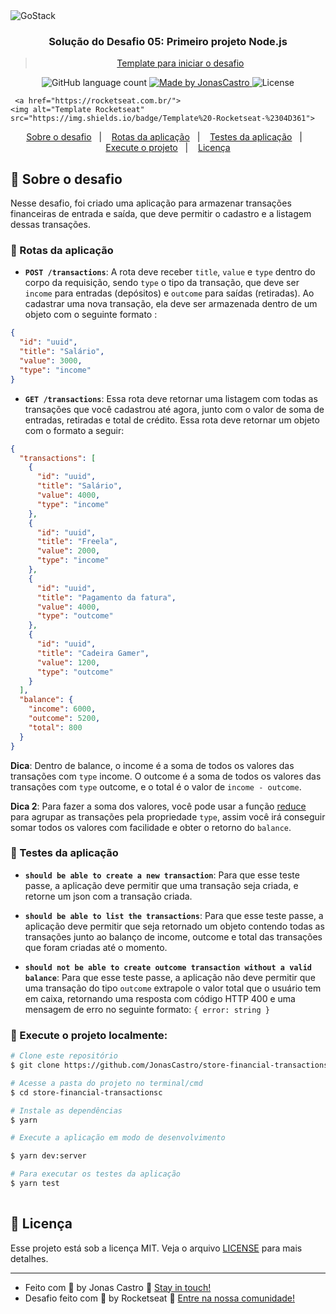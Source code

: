 <img alt="GoStack" src="https://storage.googleapis.com/golden-wind/bootcamp-gostack/header-desafios.png" />

<h3 align="center">
  Solução do Desafio 05: Primeiro projeto Node.js
</h3>

<blockquote align="center"><a href="https://github.com/Rocketseat/gostack-template-fundamentos-node">Template para iniciar o desafio</a></blockquote>

<p align="center">
  <img alt="GitHub language count" src="https://img.shields.io/github/languages/count/jonascastro/store-financial-transactions?color=%2304D361">

  <a href="https://www.linkedin.com/in/jonas-castro-b4044111a/">
    <img alt="Made by JonasCastro" src="https://img.shields.io/badge/made%20by-JonasCastro-%2304D361">
  </a>

  <img alt="License" src="https://img.shields.io/badge/license-MIT-%2304D361">

     <a href="https://rocketseat.com.br/">
    <img alt="Template Rocketseat" src="https://img.shields.io/badge/Template%20-Rocketseat-%2304D361">
  </a>
</p>

<p align="center">
  <a href="#rocket-sobre-o-desafio">Sobre o desafio</a>&nbsp;&nbsp;&nbsp;|&nbsp;&nbsp;&nbsp;
  <a href="#round_pushpin-rotas-da-aplicação">Rotas da aplicação</a>&nbsp;&nbsp;&nbsp;|&nbsp;&nbsp;&nbsp;
  <a href="#syringe-testes-da-aplicação">Testes da aplicação</a>&nbsp;&nbsp;&nbsp;|&nbsp;&nbsp;&nbsp;
  <a href="#checkered_flag-execute-o-projeto-localmente">Execute o projeto</a>&nbsp;&nbsp;&nbsp;|&nbsp;&nbsp;&nbsp;
    <a href="#memo-licença">Licença</a>
</p>

## :rocket: Sobre o desafio

Nesse desafio, foi criado uma aplicação para armazenar transações financeiras de entrada e saída, que deve permitir o cadastro e a listagem dessas transações.


### :round_pushpin: Rotas da aplicação

- **`POST /transactions`**: A rota deve receber `title`, `value` e `type` dentro do corpo da requisição, sendo `type` o tipo da transação, que deve ser `income` para entradas (depósitos) e `outcome` para saídas (retiradas). Ao cadastrar uma nova transação, ela deve ser armazenada dentro de um objeto com o seguinte formato :

```json
{
  "id": "uuid",
  "title": "Salário",
  "value": 3000,
  "type": "income"
}
```

- **`GET /transactions`**: Essa rota deve retornar uma listagem com todas as transações que você cadastrou até agora, junto com o valor de soma de entradas, retiradas e total de crédito. Essa rota deve retornar um objeto com o formato a seguir:

```json
{
  "transactions": [
    {
      "id": "uuid",
      "title": "Salário",
      "value": 4000,
      "type": "income"
    },
    {
      "id": "uuid",
      "title": "Freela",
      "value": 2000,
      "type": "income"
    },
    {
      "id": "uuid",
      "title": "Pagamento da fatura",
      "value": 4000,
      "type": "outcome"
    },
    {
      "id": "uuid",
      "title": "Cadeira Gamer",
      "value": 1200,
      "type": "outcome"
    }
  ],
  "balance": {
    "income": 6000,
    "outcome": 5200,
    "total": 800
  }
}
```

**Dica**: Dentro de balance, o income é a soma de todos os valores das transações com `type` income. O outcome é a soma de todos os valores das transações com `type` outcome, e o total é o valor de `income - outcome`.

**Dica 2**: Para fazer a soma dos valores, você pode usar a função [reduce](https://developer.mozilla.org/pt-BR/docs/Web/JavaScript/Reference/Global_Objects/Array/reduce) para agrupar as transações pela propriedade `type`, assim você irá conseguir somar todos os valores com facilidade e obter o retorno do `balance`.

### :syringe: Testes da aplicação

- **`should be able to create a new transaction`**: Para que esse teste passe, a aplicação deve permitir que uma transação seja criada, e retorne um json com a transação criada.

- **`should be able to list the transactions`**: Para que esse teste passe, a aplicação deve permitir que seja retornado um objeto contendo todas as transações junto ao balanço de income, outcome e total das transações que foram criadas até o momento.

- **`should not be able to create outcome transaction without a valid balance`**: Para que esse teste passe, a aplicação não deve permitir que uma transação do tipo `outcome` extrapole o valor total que o usuário tem em caixa, retornando uma resposta com código HTTP 400 e uma mensagem de erro no seguinte formato: `{ error: string }`


### :checkered_flag: Execute o projeto localmente:

```bash
# Clone este repositório
$ git clone https://github.com/JonasCastro/store-financial-transactions.git

# Acesse a pasta do projeto no terminal/cmd
$ cd store-financial-transactionsc

# Instale as dependências
$ yarn

# Execute a aplicação em modo de desenvolvimento

$ yarn dev:server

# Para executar os testes da aplicação
$ yarn test
 
```

## :memo: Licença

Esse projeto está sob a licença MIT. Veja o arquivo [LICENSE](LICENSE) para mais detalhes.

---

- Feito com :blue_heart: by Jonas Castro :wave: [Stay in touch!](https://www.linkedin.com/in/jonas-castro-b4044111a/)
- Desafio feito com 💜 by Rocketseat :wave: [Entre na nossa comunidade!](https://discordapp.com/invite/gCRAFhc)
